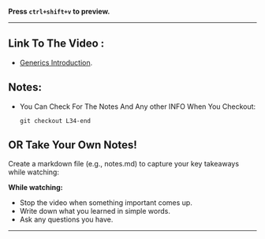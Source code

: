 **Press `ctrl+shift+v` to preview.**

---

## Link To The Video :

- [Generics Introduction](https://www.youtube.com/watch?v=b1w1qa3H_vA&list=PLDoPjvoNmBAy532K9M_fjiAmrJ0gkCyLJ&index=34).

## Notes:

- You Can Check For The Notes And Any other INFO When You Checkout:

  ```git
  git checkout L34-end
  ```

## OR Take Your Own Notes!

Create a markdown file (e.g., notes.md) to capture your key takeaways while watching:

**While watching:**

- Stop the video when something important comes up.
- Write down what you learned in simple words.
- Ask any questions you have.

---
